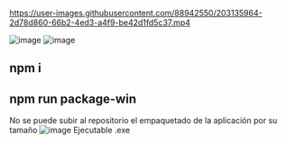 

https://user-images.githubusercontent.com/88942550/203135964-2d78d860-66b2-4ed3-a4f9-be42d1fd5c37.mp4



![image](https://user-images.githubusercontent.com/88942550/203133895-297b5e28-57f0-43c0-8453-e987d1bd4ee7.png)
![image](https://user-images.githubusercontent.com/88942550/203133916-378ba8ca-5e37-48ad-91c7-a3ed5ff8755c.png)

## npm i
## npm run package-win
No se puede subir al repositorio el empaquetado de la aplicación por su tamaño
![image](https://user-images.githubusercontent.com/88942550/203132540-9b4bbc05-c468-4e4d-8ef5-b2c452b671ad.png)
Ejecutable .exe
